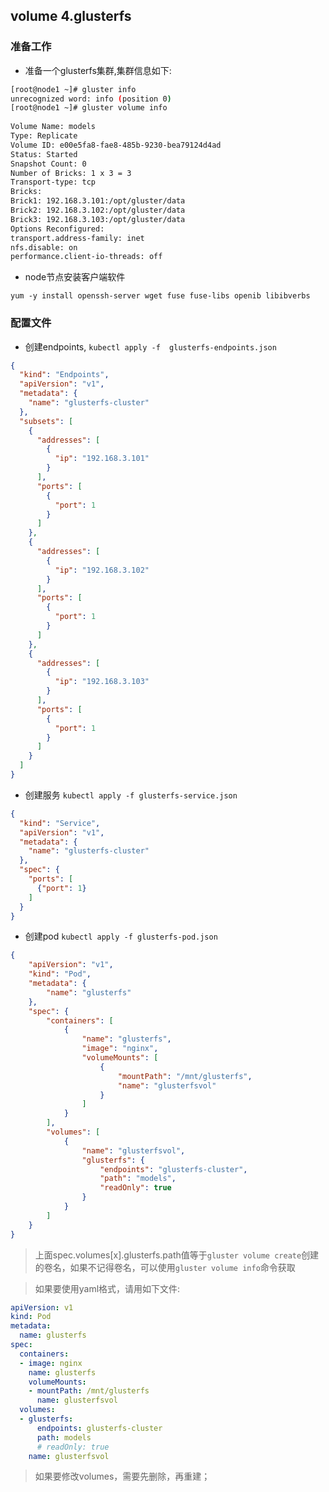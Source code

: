 ## volume 4.glusterfs


### 准备工作

* 准备一个glusterfs集群,集群信息如下:

```bash
[root@node1 ~]# gluster info 
unrecognized word: info (position 0)
[root@node1 ~]# gluster volume info 
 
Volume Name: models
Type: Replicate
Volume ID: e00e5fa8-fae8-485b-9230-bea79124d4ad
Status: Started
Snapshot Count: 0
Number of Bricks: 1 x 3 = 3
Transport-type: tcp
Bricks:
Brick1: 192.168.3.101:/opt/gluster/data
Brick2: 192.168.3.102:/opt/gluster/data
Brick3: 192.168.3.103:/opt/gluster/data
Options Reconfigured:
transport.address-family: inet
nfs.disable: on
performance.client-io-threads: off
```


* node节点安装客户端软件

```
yum -y install openssh-server wget fuse fuse-libs openib libibverbs
```

### 配置文件

* 创建endpoints, ``kubectl apply -f  glusterfs-endpoints.json``    
```json 
{
  "kind": "Endpoints",
  "apiVersion": "v1",
  "metadata": {
    "name": "glusterfs-cluster"
  },
  "subsets": [
    {
      "addresses": [
        {
          "ip": "192.168.3.101"
        }
      ],
      "ports": [
        {
          "port": 1
        }
      ]
    },
    {
      "addresses": [
        {
          "ip": "192.168.3.102"
        }
      ],
      "ports": [
        {
          "port": 1
        }
      ]
    },
    {
      "addresses": [
        {
          "ip": "192.168.3.103"
        }
      ],
      "ports": [
        {
          "port": 1
        }
      ]
    }
  ]
}
```

* 创建服务  `` kubectl apply -f glusterfs-service.json ``

```json
{
  "kind": "Service",
  "apiVersion": "v1",
  "metadata": {
    "name": "glusterfs-cluster"
  },
  "spec": {
    "ports": [
      {"port": 1}
    ]
  }
}
```

* 创建pod ``kubectl apply -f glusterfs-pod.json ``

```json 
{
    "apiVersion": "v1",
    "kind": "Pod",
    "metadata": {
        "name": "glusterfs"
    },
    "spec": {
        "containers": [
            {
                "name": "glusterfs",
                "image": "nginx",
                "volumeMounts": [
                    {
                        "mountPath": "/mnt/glusterfs",
                        "name": "glusterfsvol"
                    }
                ]
            }
        ],
        "volumes": [
            {
                "name": "glusterfsvol",
                "glusterfs": {
                    "endpoints": "glusterfs-cluster",
                    "path": "models",
                    "readOnly": true
                }
            }
        ]
    }
}
```

> 上面spec.volumes[x].glusterfs.path值等于``gluster volume create``创建的卷名，如果不记得卷名，可以使用``gluster volume info``命令获取

> 如果要使用yaml格式，请用如下文件:   
```yaml
apiVersion: v1
kind: Pod
metadata:
  name: glusterfs
spec:
  containers:
  - image: nginx
    name: glusterfs
    volumeMounts:
    - mountPath: /mnt/glusterfs
      name: glusterfsvol
  volumes:
  - glusterfs:
      endpoints: glusterfs-cluster
      path: models
      # readOnly: true
    name: glusterfsvol
```

> 如果要修改volumes，需要先删除，再重建；